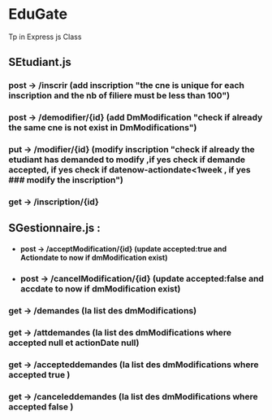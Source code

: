 # EduGate
Tp in Express js Class

## SEtudiant.js
### post -> /inscrir   (add inscription "the cne is unique for each inscription and the nb of filiere must be less than 100")
### post -> /demodifier/{id} (add DmModification "check if already the same cne is not exist in DmModifications")
### put -> /modifier/{id} (modify inscription "check if already the etudiant has demanded to modify ,if yes check if demande accepted, if yes check if datenow-actiondate<1week , if yes ### modify the inscription")
### get -> /inscription/{id}

## SGestionnaire.js :
- #### post -> /acceptModification/{id} (update accepted:true and Actiondate to now if dmModification exist)
- ### post -> /cancelModification/{id} (update accepted:false and accdate to now if dmModification exist)
### get -> /demandes (la list des dmModifications)
### get -> /attdemandes (la list des dmModifications where accepted null et actionDate null)
### get -> /accepteddemandes (la list des dmModifications where accepted true )
### get -> /canceleddemandes (la list des dmModifications where accepted false )
